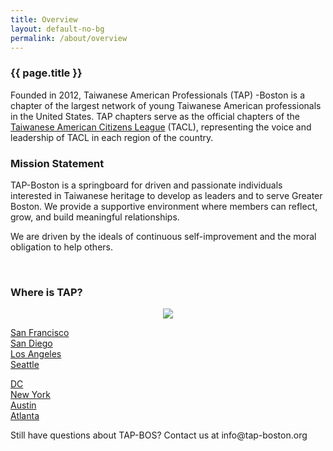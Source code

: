 ```yaml
---
title: Overview
layout: default-no-bg
permalink: /about/overview
---
```


<h3 class="no-bg">{{ page.title }}</h3>

Founded in 2012, Taiwanese American Professionals (TAP) -Boston is a chapter of the largest network of young Taiwanese American professionals in the United States. TAP chapters serve as the official chapters of the [Taiwanese American Citizens League](http://www.tacl.org/) (TACL), representing the voice and leadership of TACL in each region of the country.

### Mission Statement

TAP-Boston is a springboard for driven and passionate individuals interested in Taiwanese heritage to develop as leaders and to serve Greater Boston. We provide a supportive environment where members can reflect, grow, and build meaningful relationships.

We are driven by the ideals of continuous self-improvement and the moral obligation to help others.

&nbsp;

### Where is TAP?

<p style="text-align: center;">
  <img src="http://tacl.org/wp-content/uploads/2016/08/map-990x522.jpg" />
  </p>

<p style="text-align: center;">
  <div class="ezcol ezcol-one-quarter">
      <a title="TAP SF" href="http://tap-sf.org" target="_blank">San Francisco</a>
        </div>

  <div class="ezcol ezcol-one-quarter">
      <a title="TAP SD" href="http://tap-sd.org" target="_blank">San Diego</a>
        </div>

  <div class="ezcol ezcol-one-quarter">
      <a title="TAP LA" href="http://tap-la.org" target="_blank">Los Angeles</a>
        </div>

  <div class="ezcol ezcol-one-quarter ezcol-last">
      <a href="http://www.tap-seattle.org/" target="_blank">Seattle</a>
        </div>

  <div class="ezcol-divider">
    </div>
    </p>

<p style="text-align: center;">
  <div class="ezcol ezcol-one-quarter">
      <a title="TAP DC" href="http://tap-dc.org" target="_blank">DC</a>
        </div>

  <div class="ezcol ezcol-one-quarter">
      <a href="http://tap-ny.org/" target="_blank">New York</a>
        </div>

  <div class="ezcol ezcol-one-quarter">
      <a href="http://www.tap-atx.org/" target="_blank">Austin</a>
        </div>

  <div class="ezcol ezcol-one-quarter ezcol-last">
      <a href="http://www.tap-atl.org/" target="_blank">Atlanta</a>
        </div>

  <div class="ezcol-divider">
    </div>
    </p>

<p style="text-align: left;">
  Still have questions about TAP-BOS? Contact us at info@tap-boston.org
  </p>
  